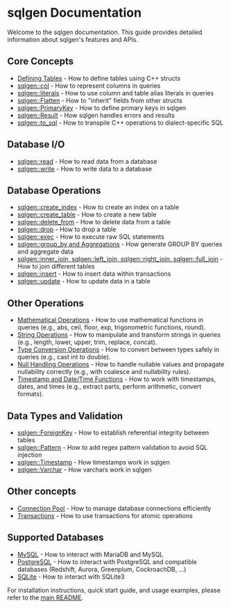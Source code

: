 # sqlgen Documentation

Welcome to the sqlgen documentation. This guide provides detailed information about sqlgen's features and APIs.

## Core Concepts

- [Defining Tables](defining_tables.md) - How to define tables using C++ structs
- [sqlgen::col](col.md) - How to represent columns in queries
- [sqlgen::literals](literals.md) - How to use column and table alias literals in queries
- [sqlgen::Flatten](flatten.md) - How to "inherit" fields from other structs
- [sqlgen::PrimaryKey](primary_key.md) - How to define primary keys in sqlgen
- [sqlgen::Result](result.md) - How sqlgen handles errors and results
- [sqlgen::to_sql](to_sql.md) - How to transpile C++ operations to dialect-specific SQL

## Database I/O

- [sqlgen::read](reading.md) - How to read data from a database
- [sqlgen::write](writing.md) - How to write data to a database

## Database Operations

- [sqlgen::create_index](create_index.md) - How to create an index on a table
- [sqlgen::create_table](create_table.md) - How to create a new table
- [sqlgen::delete_from](delete_from.md) - How to delete data from a table
- [sqlgen::drop](drop.md) - How to drop a table
- [sqlgen::exec](exec.md) - How to execute raw SQL statements
- [sqlgen::group_by and Aggregations](group_by_and_aggregations.md) - How generate GROUP BY queries and aggregate data
- [sqlgen::inner_join, sqlgen::left_join, sqlgen::right_join, sqlgen::full_join](joins.md) - How to join different tables
- [sqlgen::insert](insert.md) - How to insert data within transactions
- [sqlgen::update](update.md) - How to update data in a table

## Other Operations

- [Mathematical Operations](mathematical_operations.md) - How to use mathematical functions in queries (e.g., abs, ceil, floor, exp, trigonometric functions, round).
- [String Operations](string_operations.md) - How to manipulate and transform strings in queries (e.g., length, lower, upper, trim, replace, concat).
- [Type Conversion Operations](type_conversion_operations.md) - How to convert between types safely in queries (e.g., cast int to double).
- [Null Handling Operations](null_handling_operations.md) - How to handle nullable values and propagate nullability correctly (e.g., with coalesce and nullability rules).
- [Timestamp and Date/Time Functions](timestamp_operations.md) - How to work with timestamps, dates, and times (e.g., extract parts, perform arithmetic, convert formats).

## Data Types and Validation

- [sqlgen::ForeignKey](foreign_key.md) - How to establish referential integrity between tables
- [sqlgen::Pattern](pattern.md) - How to add regex pattern validation to avoid SQL injection
- [sqlgen::Timestamp](timestamp.md) - How timestamps work in sqlgen
- [sqlgen::Varchar](varchar.md) - How varchars work in sqlgen

## Other concepts

- [Connection Pool](connection_pool.md) - How to manage database connections efficiently
- [Transactions](transactions.md) - How to use transactions for atomic operations

## Supported Databases

- [MySQL](mysql.md) - How to interact with MariaDB and MySQL 
- [PostgreSQL](postgres.md) - How to interact with PostgreSQL and compatible databases (Redshift, Aurora, Greenplum, CockroachDB, ...)
- [SQLite](sqlite.md) - How to interact with SQLite3

For installation instructions, quick start guide, and usage examples, please refer to the [main README](../README.md). 
